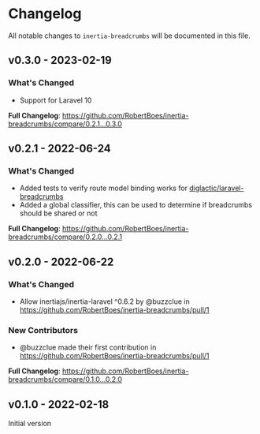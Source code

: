 # Changelog

All notable changes to `inertia-breadcrumbs` will be documented in this file.

## v0.3.0 - 2023-02-19

### What's Changed

- Support for Laravel 10

**Full Changelog**: https://github.com/RobertBoes/inertia-breadcrumbs/compare/0.2.1...0.3.0

## v0.2.1 - 2022-06-24

### What's Changed

- Added tests to verify route model binding works for [diglactic/laravel-breadcrumbs](https://github.com/diglactic/laravel-breadcrumbs)
- Added a global classifier, this can be used to determine if breadcrumbs should be shared or not

**Full Changelog**: https://github.com/RobertBoes/inertia-breadcrumbs/compare/0.2.0...0.2.1

## v0.2.0 - 2022-06-22

### What's Changed

- Allow inertiajs/inertia-laravel ^0.6.2 by @buzzclue in https://github.com/RobertBoes/inertia-breadcrumbs/pull/1

### New Contributors

- @buzzclue made their first contribution in https://github.com/RobertBoes/inertia-breadcrumbs/pull/1

**Full Changelog**: https://github.com/RobertBoes/inertia-breadcrumbs/compare/0.1.0...0.2.0

## v0.1.0 - 2022-02-18

Initial version
